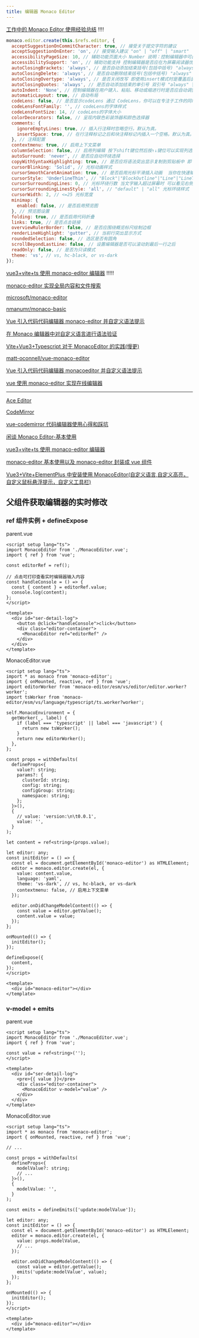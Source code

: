 ```yaml
---
title: 编辑器 Monaco Editor
---
```


[工作中的 Monaco Editor 使用经验总结](https://segmentfault.com/a/1190000042292716) !!!!

```js
monaco.editor.create(this.$refs.editor, {
  acceptSuggestionOnCommitCharacter: true, // 接受关于提交字符的建议
  acceptSuggestionOnEnter: 'on', // 接受输入建议 "on" | "off" | "smart"
  accessibilityPageSize: 10, // 辅助功能页面大小 Number 说明：控制编辑器中可由屏幕阅读器读出的行数。警告：这对大于默认值的数字具有性能含义。
  accessibilitySupport: 'on', // 辅助功能支持 控制编辑器是否应在为屏幕阅读器优化的模式下运行。
  autoClosingBrackets: 'always', // 是否自动添加结束括号(包括中括号) "always" | "languageDefined" | "beforeWhitespace" | "never"
  autoClosingDelete: 'always', // 是否自动删除结束括号(包括中括号) "always" | "never" | "auto"
  autoClosingOvertype: 'always', // 是否关闭改写 即使用insert模式时是覆盖后面的文字还是不覆盖后面的文字 "always" | "never" | "auto"
  autoClosingQuotes: 'always', // 是否自动添加结束的单引号 双引号 "always" | "languageDefined" | "beforeWhitespace" | "never"
  autoIndent: 'None', // 控制编辑器在用户键入、粘贴、移动或缩进行时是否应自动调整缩进
  automaticLayout: true, // 自动布局
  codeLens: false, // 是否显示codeLens 通过 CodeLens，你可以在专注于工作的同时了解代码所发生的情况 – 而无需离开编辑器。 可以查找代码引用、代码更改、关联的 Bug、工作项、代码评审和单元测试。
  codeLensFontFamily: '', // codeLens的字体样式
  codeLensFontSize: 14, // codeLens的字体大小
  colorDecorators: false, // 呈现内联色彩装饰器和颜色选择器
  comments: {
    ignoreEmptyLines: true, // 插入行注释时忽略空行。默认为真。
    insertSpace: true, // 在行注释标记之后和块注释标记内插入一个空格。默认为真。
  }, // 注释配置
  contextmenu: true, // 启用上下文菜单
  columnSelection: false, // 启用列编辑 按下shift键位然后按↑↓键位可以实现列选择 然后实现列编辑
  autoSurround: 'never', // 是否应自动环绕选择
  copyWithSyntaxHighlighting: true, // 是否应将语法突出显示复制到剪贴板中 即 当你复制到word中是否保持文字高亮颜色
  cursorBlinking: 'Solid', // 光标动画样式
  cursorSmoothCaretAnimation: true, // 是否启用光标平滑插入动画  当你在快速输入文字的时候 光标是直接平滑的移动还是直接"闪现"到当前文字所处位置
  cursorStyle: 'UnderlineThin', // "Block"|"BlockOutline"|"Line"|"LineThin"|"Underline"|"UnderlineThin" 光标样式
  cursorSurroundingLines: 0, // 光标环绕行数 当文字输入超过屏幕时 可以看见右侧滚动条中光标所处位置是在滚动条中间还是顶部还是底部 即光标环绕行数 环绕行数越大 光标在滚动条中位置越居中
  cursorSurroundingLinesStyle: 'all', // "default" | "all" 光标环绕样式
  cursorWidth: 2, // <=25 光标宽度
  minimap: {
    enabled: false, // 是否启用预览图
  }, // 预览图设置
  folding: true, // 是否启用代码折叠
  links: true, // 是否点击链接
  overviewRulerBorder: false, // 是否应围绕概览标尺绘制边框
  renderLineHighlight: 'gutter', // 当前行突出显示方式
  roundedSelection: false, // 选区是否有圆角
  scrollBeyondLastLine: false, // 设置编辑器是否可以滚动到最后一行之后
  readOnly: false, // 是否为只读模式
  theme: 'vs', // vs, hc-black, or vs-dark
});
```

[vue3+vite+ts 使用 monaco-editor 编辑器](https://blog.csdn.net/weixin_43909743/article/details/127633552) !!!!!

[monaco-editor 实现全局内容和文件搜索](https://juejin.cn/post/6844903849833005063)

[microsoft/monaco-editor](https://github.com/microsoft/monaco-editor)

[nmanumr/monaco-basic](https://github.com/nmanumr/monaco-basic)

[Vue 引入代码代码编辑器 monaco-editor 并自定义语法提示](https://www.cnblogs.com/wangjiahui/p/15524189.html)

[在 Monaco 编辑器中对自定义语言进行语法验证](https://www.thinbug.com/q/39957140)

[Vite+Vue3+Typescript 对于 MonacoEditor 的实践(慢更)](https://blog.csdn.net/heer_kaisair/article/details/123493429)

[matt-oconnell/vue-monaco-editor](https://github.com/matt-oconnell/vue-monaco-editor)

[Vue 引入代码代码编辑器 monacoeditor 并自定义语法提示](http://t.zoukankan.com/wangjiahui-p-15524189.htmls)

[vue 使用 monaco-editor 实现在线编辑器](https://www.cnblogs.com/clownblogs/p/16535457.html)

---

[Ace Editor](https://ace.c9.io/)

[CodeMirror](https://codemirror.net/)

[vue-codemirror 代码编辑器使用心得和踩坑](https://blog.csdn.net/xujingyiss/article/details/118992763)

[闲谈 Monaco Editor-基本使用](https://zhuanlan.zhihu.com/p/47746336?from=singlemessage)

[vue3+vite+ts 使用 monaco-editor 编辑器](https://blog.csdn.net/weixin_43909743/article/details/127633552)

[monaco-editor 基本使用以及 monaco-editor 封装成 vue 组件](https://blog.csdn.net/m0_47659279/article/details/127437709)

[Vue3+Vite+ElementPlus 中安装使用 MonacoEditor(自定义语言,自定义高亮，自定义鼠标悬浮提示，自定义工具栏)](https://blog.csdn.net/qq_54123885/article/details/125843129)

## 父组件获取编辑器的实时修改

### ref 组件实例 + defineExpose

parent.vue

```vue
<script setup lang="ts">
import MonacoEditor from './MonacoEditor.vue';
import { ref } from 'vue';

const editorRef = ref();

// 点击可打印查看实时编辑器输入内容
const handleConsole = () => {
  const { content } = editorRef.value;
  console.log(content);
};
</script>

<template>
  <div id="ser-detail-log">
    <button @click="handleConsole">click</button>
    <div class="editor-container">
      <MonacoEditor ref="editorRef" />
    </div>
  </div>
</template>
```

MonacoEditor.vue

```vue
<script setup lang="ts">
import * as monaco from 'monaco-editor';
import { onMounted, reactive, ref } from 'vue';
import editorWorker from 'monaco-editor/esm/vs/editor/editor.worker?worker';
import tsWorker from 'monaco-editor/esm/vs/language/typescript/ts.worker?worker';

self.MonacoEnvironment = {
  getWorker(_, label) {
    if (label === 'typescript' || label === 'javascript') {
      return new tsWorker();
    }
    return new editorWorker();
  },
};

const props = withDefaults(
  defineProps<{
    value?: string;
    params?: {
      clusterId: string;
      config: string;
      configGroup: string;
      namespace: string;
    };
  }>(),
  {
    // value: 'version:\n\t0.0.1',
    value: '',
  }
);

let content = ref<string>(props.value);

let editor: any;
const initEditor = () => {
  const el = document.getElementById('monaco-editor') as HTMLElement;
  editor = monaco.editor.create(el, {
    value: content.value,
    language: 'yaml',
    theme: 'vs-dark', // vs, hc-black, or vs-dark
    contextmenu: false, // 启用上下文菜单
  });

  editor.onDidChangeModelContent(() => {
    const value = editor.getValue();
    content.value = value;
  });
};

onMounted(() => {
  initEditor();
});

defineExpose({
  content,
});
</script>

<template>
  <div id="monaco-editor"></div>
</template>
```

### v-model + emits

parent.vue

```vue
<script setup lang="ts">
import MonacoEditor from './MonacoEditor.vue';
import { ref } from 'vue';

const value = ref<string>('');
</script>

<template>
  <div id="ser-detail-log">
    <pre>{{ value }}</pre>
    <div class="editor-container">
      <MonacoEditor v-model="value" />
    </div>
  </div>
</template>
```

MonacoEditor.vue

```vue
<script setup lang="ts">
import * as monaco from 'monaco-editor';
import { onMounted, reactive, ref } from 'vue';

// ...

const props = withDefaults(
  defineProps<{
    modelValue?: string;
    // ...
  }>(),
  {
    modelValue: '',
  }
);

const emits = defineEmits(['update:modelValue']);

let editor: any;
const initEditor = () => {
  const el = document.getElementById('monaco-editor') as HTMLElement;
  editor = monaco.editor.create(el, {
    value: props.modelValue,
    // ...
  });

  editor.onDidChangeModelContent(() => {
    const value = editor.getValue();
    emits('update:modelValue', value);
  });
};

onMounted(() => {
  initEditor();
});
</script>

<template>
  <div id="monaco-editor"></div>
</template>
```
